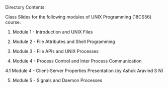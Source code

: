 Directory Contents:

Class Slides for the following modules of UNIX Programming (18CS56) course.

1. Module 1 - Introduction and UNIX Files

2. Module 2 - File Attributes and Shell Programming

3. Module 3 - File APIs and UNIX Processes

4. Module 4 - Process Control and Inter Process Communication

4.1 Module 4 - Client-Server Properties Presentation (by Ashok Aravind S N)

5. Module 5 - Signals and Daemon Processes
